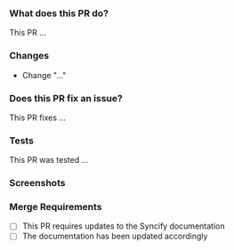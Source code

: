 ### What does this PR do?

<!-- A concise description of what this pull request does. -->

This PR ...

### Changes

<!-- A concise list of all changes proposed. -->

- Change "..."

### Does this PR fix an issue?

<!-- The issue (if any) that this pull request fixes. -->
<!-- Example: This PR fixes issue #153 -->

This PR fixes ...

### Tests

<!-- How was this pull request tested? -->

This PR was tested ...

### Screenshots

<!-- Insert screenshots, if any -->

### Merge Requirements

- [ ] This PR requires updates to the Syncify documentation
- [ ] The documentation has been updated accordingly
